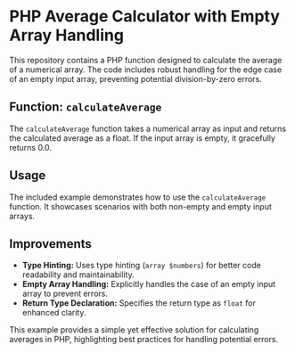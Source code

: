 # PHP Average Calculator with Empty Array Handling

This repository contains a PHP function designed to calculate the average of a numerical array.  The code includes robust handling for the edge case of an empty input array, preventing potential division-by-zero errors.

## Function: `calculateAverage`

The `calculateAverage` function takes a numerical array as input and returns the calculated average as a float. If the input array is empty, it gracefully returns 0.0.

## Usage

The included example demonstrates how to use the `calculateAverage` function.  It showcases scenarios with both non-empty and empty input arrays.

## Improvements

* **Type Hinting:** Uses type hinting (`array $numbers`) for better code readability and maintainability.
* **Empty Array Handling:** Explicitly handles the case of an empty input array to prevent errors. 
* **Return Type Declaration:** Specifies the return type as `float` for enhanced clarity.

This example provides a simple yet effective solution for calculating averages in PHP, highlighting best practices for handling potential errors.